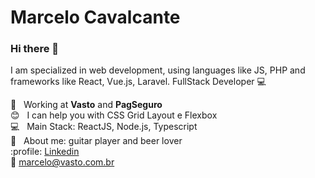# Marcelo Cavalcante

### Hi there 👋

I am specialized in web development, using languages like JS, PHP and frameworks like React, Vue.js, Laravel.
FullStack Developer :computer:

 :rocket:  &nbsp; Working at **Vasto** and **PagSeguro**
 <br/> :blush: &nbsp; I can help you with CSS Grid Layout e Flexbox
 <br/> :computer: &nbsp; Main Stack: ReactJS, Node.js, Typescript
 <br/> 💬  &nbsp; About me: guitar player and beer lover
 <br/> :profile: [Linkedin](https://www.linkedin.com/in/cavalcantemarcelo/)
 <br/> :email: [marcelo@vasto.com.br](mailto:marcelo@vasto.com.br)
